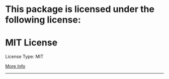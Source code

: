 # This package is licensed under the following license:

# MIT License

License Type: MIT

[More Info](https://opensource.org/licenses/MIT)

---

